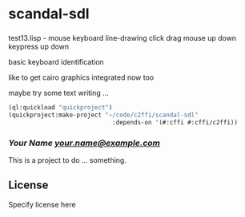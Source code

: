 # scandal-sdl
### 

test13.lisp - mouse keyboard line-drawing click drag mouse up down keypress up down 

basic keyboard identification

like to get cairo graphics integrated now too 

maybe try some text writing ...


```lisp
(ql:quickload "quickproject")
(quickproject:make-project "~/code/c2ffi/scandal-sdl"
                             :depends-on '(#:cffi #:cffi/c2ffi))
```

### _Your Name <your.name@example.com>_

This is a project to do ... something.

## License

Specify license here

